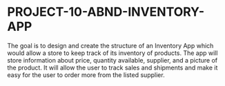 # PROJECT-10-ABND-INVENTORY-APP
The goal is to design and create the structure of an Inventory App which would allow a store to keep track of its inventory of products.
The app will store information about price, quantity available, supplier, and a picture of the product. 
It will allow the user to track sales and shipments and make it easy for the user to order more from the listed supplier.
